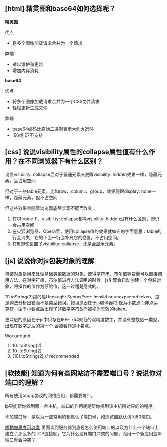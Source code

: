 ## [html] 精灵图和base64如何选择呢？

**精灵图**

优点

* 将多个图像加载请求合并为一个请求

弊端

* 难以维护和更新
* 增加内存消耗

**base64**

优点

* 将多个图像加载请求合并为一个CSS文件请求
* 轻松更新生成文件

弊端

* base64编码比原始二进制表示大约大25%
* IE6或IE7不支持

## [css] 说说visibility属性的collapse属性值有什么作用？在不同浏览器下有什么区别？

设置visibility: collapse后对于普通元素来说跟visibility: hidden效果一样，隐藏元素，且占用空间

但对于一些table元素，比如row、columu、group，效果则跟display: none一样，隐藏元素，但不占空间

但这些效果会随着浏览器底层实现不同而改变：

1. 在Chrome下，visibility: collapse都与visibility: hidden没有什么区别，即仍会占用空间
2. 在火狐浏览器、Opera里，使用collapse值的效果就如它的字面意思：table的行会消失，它的下面一行会补充它的位置，不占用空间。
3. 在IE即使设置了visibility: collapse，还是会显示元素。

## [js] 说说你对js包装对象的理解

包装对象是用来处理基础类型数据的对象，使得字符串、布尔值等变量可以直接调用方法，在对字符串、布尔值进行方法调用的时候，js引擎会自动创建一个包装对象，将操作的值作为原始值，这一过程是隐式的。

10.toString(2)报的是Uncaught SyntaxError: Invalid or unexpected token，这是词法分析出错而不是类型错误。错误原因在于js编译器将.视为小数点而非点运算符，由于小数点后出现了非数字字符故而被视为无效的token。

更深层的原因在于js中只存在IEEE 754规范的双精度数字，并没有整数这一类型，出现在数字之后的第一个.会被看作是小数点。

Workaround

1. 10..toString(2)
2. 10 .toString(2)
3. (10).toString(2) // recommended

## [软技能] 知道为何有些网站访不需要端口号？说说你对端口的理解？

所有使用tcp/ip协议的网络应用，都需要端口。

ip只能帮你找到哪一台主机，端口的作用就是帮你找到该主机所对应的的程序。

不加端口号，是以为一些常用的都默认了端口号，如浏览器默认访问80端口。

[想稍加思考可以看](https://blog.csdn.net/codexjli/article/details/89842688)
里面谈到服务器到底是怎么使用端口的以及为什么一个端口上建立了那么多的TCP连接呢，它为什么没有端口冲突的问题，而用一个新应用监听端口就会冲突？

